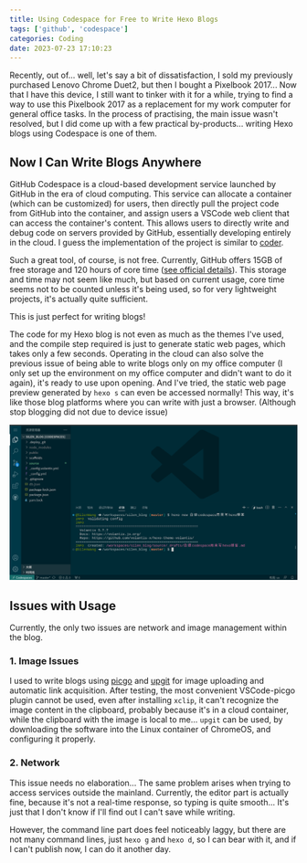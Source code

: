 ```yaml
---
title: Using Codespace for Free to Write Hexo Blogs
tags: ['github', 'codespace']
categories: Coding
date: 2023-07-23 17:10:23
---
```


Recently, out of... well, let's say a bit of dissatisfaction, I sold my previously purchased Lenovo Chrome Duet2, but then I bought a Pixelbook 2017... Now that I have this device, I still want to tinker with it for a while, trying to find a way to use this Pixelbook 2017 as a replacement for my work computer for general office tasks. In the process of practising, the main issue wasn't resolved, but I did come up with a few practical by-products... writing Hexo blogs using Codespace is one of them.

<!-- more -->

## Now I Can Write Blogs Anywhere
GitHub Codespace is a cloud-based development service launched by GitHub in the era of cloud computing. This service can allocate a container (which can be customized) for users, then directly pull the project code from GitHub into the container, and assign users a VSCode web client that can access the container's content. This allows users to directly write and debug code on servers provided by GitHub, essentially developing entirely in the cloud. I guess the implementation of the project is similar to [coder](https://github.com/googlecreativelab/coder).

Such a great tool, of course, is not free. Currently, GitHub offers 15GB of free storage and 120 hours of core time ([see official details](https://docs.github.com/zh/billing/managing-billing-for-github-codespaces/about-billing-for-github-codespaces)). This storage and time may not seem like much, but based on current usage, core time seems not to be counted unless it's being used, so for very lightweight projects, it's actually quite sufficient.

This is just perfect for writing blogs!

The code for my Hexo blog is not even as much as the themes I've used, and the compile step required is just to generate static web pages, which takes only a few seconds. Operating in the cloud can also solve the previous issue of being able to write blogs only on my office computer (I only set up the environment on my office computer and didn't want to do it again), it's ready to use upon opening. And I've tried, the static web page preview generated by `hexo s` can even be accessed normally! This way, it's like those blog platforms where you can write with just a browser. (Although stop blogging did not due to device issue)

![ui](https://raw.githubusercontent.com/SilenWang/Gallary/master/2023/07/upgit_20230723_1690102891.png)

## Issues with Usage

Currently, the only two issues are network and image management within the blog.

### 1. Image Issues

I used to write blogs using [picgo](https://picgo.github.io/PicGo-Doc/zh/guide/) and [upgit](https://github.com/pluveto/upgit) for image uploading and automatic link acquisition. After testing, the most convenient VSCode-picgo plugin cannot be used, even after installing `xclip`, it can't recognize the image content in the clipboard, probably because it's in a cloud container, while the clipboard with the image is local to me... `upgit` can be used, by downloading the software into the Linux container of ChromeOS, and configuring it properly.

### 2. Network

This issue needs no elaboration... The same problem arises when trying to access services outside the mainland. Currently, the editor part is actually fine, because it's not a real-time response, so typing is quite smooth... It's just that I don't know if I'll find out I can't save while writing.

However, the command line part does feel noticeably laggy, but there are not many command lines, just `hexo g` and `hexo d`, so I can bear with it, and if I can't publish now, I can do it another day.